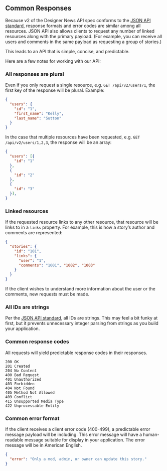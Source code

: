 ## Common Responses

Because v2 of the Designer News API spec conforms to the [JSON API standard](http://jsonapi.org),
response formats and error codes are similar among all resources. JSON API also allows clients
to request any number of linked resources along with the primary payload. (For example,
you can receive all users and comments in the same payload as requesting a group of stories.)

This leads to an API that is simple, concise, and predictable.

Here are a few notes for working with our API:

### All responses are plural

Even if you only request a single resource, e.g. `GET /api/v2/users/1`, the first key of the
response will be plural. Example:

```json
{
  "users": {
    "id": "1",
    "first_name": "Kelly",
    "last_name": "Sutton"
  }
}
```

In the case that multiple resources have been requested, e.g. `GET /api/v2/users/1,2,3`, the response will be an array:

```json
{
  "users": [{
    "id": "1"
  },
  {
    "id": "2"
  },
  {
    "id": "3"
  }],
}
```

### Linked resources

If the requested resource links to any other resource, that resource will be links to in a `links` property.
For example, this is how a story’s author and comments are represented:

```json
{
  "stories": {
    "id": "101",
    "links": {
      "user": "1",
      "comments": "1001", "1002", "1003"
    }
  }
}
```

If the client wishes to understand more information about the user or the comments, new requests must be made.

### All IDs are strings

Per the [JSON API standard](http://jsonapi.org/format/#document-structure-resource-object-ids), all IDs
are strings. This may feel a bit funky at first, but it prevents unnecessary integer parsing from strings
as you build your application.

### Common response codes

All requests will yield predictable response codes in their responses.

    200 OK
    201 Created
    204 No Content
    400 Bad Request
    401 Unauthorized
    403 Forbidden
    404 Not Found
    405 Method Not Allowed
    409 Conflict
    415 Unsupported Media Type
    422 Unprocessable Entity

### Common error format

If the client receives a client error code (400-499), a predictable error message payload will be including.
This error message will have a human-readable message suitable for display in your application.
The error message will be in American English.

```json
{
  "error": "Only a mod, admin, or owner can update this story."
}
```

